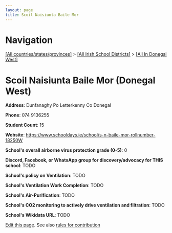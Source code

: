 ```yaml
---
layout: page
title: Scoil Naisiunta Baile Mor
---
```

# Navigation

[[All countries/states/provinces]](../../..) > [[All Irish School Districts]](../..) > [[All In Donegal West]](..)

# Scoil Naisiunta Baile Mor (Donegal West)

**Address**: Dunfanaghy Po Letterkenny Co Donegal

**Phone**: 074 9136255

**Student Count**: 15

**Website**: <https://www.schooldays.ie/school/s-n-baile-mor-rollnumber-18250W>

**School's overall airborne virus protection grade (0-5)**: 0

**Discord, Facebook, or WhatsApp group for discovery/advocacy for THIS school**: TODO

**School's policy on Ventilation**: TODO

**School's Ventilation Work Completion**: TODO

**School's Air-Purification**: TODO

**School's CO2 monitoring to actively drive ventilation and filtration**: TODO

**School's Wikidata URL**: TODO


[Edit this page](https://github.com/ventilate-schools/Ireland/edit/main/./Donegal_West/Scoil_Naisiunta_Baile_Mor.md). See also [rules for contribution](../../../contribution-rules/)